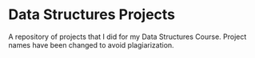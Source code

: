 # Data Structures Projects

A repository of projects that I did for my Data Structures Course. Project names have been changed to avoid plagiarization.
